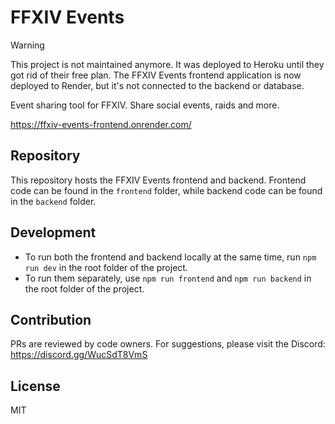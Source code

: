 # FFXIV Events

> [!WARNING] 
>
> This project is not maintained anymore.
> It was deployed to Heroku until they got rid of their free plan.
> The FFXIV Events frontend application is now deployed to Render,
> but it's not connected to the backend or database.

Event sharing tool for FFXIV. Share social events, raids and more.

https://ffxiv-events-frontend.onrender.com/

## Repository

This repository hosts the FFXIV Events frontend and backend. Frontend code can be found in the ```frontend``` folder, while backend code can be found in the ```backend``` folder.

## Development

- To run both the frontend and backend locally at the same time, run ```npm run dev``` in the root folder of the project.
- To run them separately, use ```npm run frontend``` and ```npm run backend``` in the root folder of the project.

## Contribution

PRs are reviewed by code owners. For suggestions, please visit the Discord: https://discord.gg/WucSdT8VmS

## License

MIT
